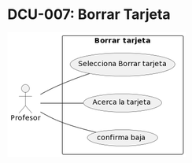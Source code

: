 # DCU-007: Borrar Tarjeta
![Texto Alternativo](https://github.com/TtheCrazyMeats/imagenes/blob/main/6%20borrar%20tarjeta.png)
